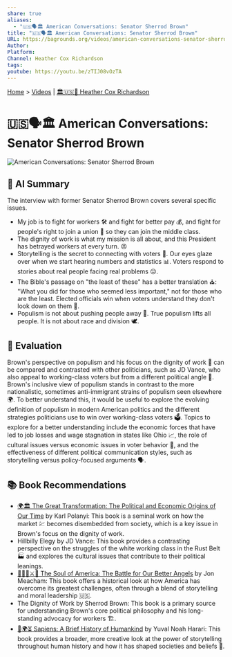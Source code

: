 ```yaml
---
share: true
aliases:
  - "🇺🇸🗣️🏛️ American Conversations: Senator Sherrod Brown"
title: "🇺🇸🗣️🏛️ American Conversations: Senator Sherrod Brown"
URL: https://bagrounds.org/videos/american-conversations-senator-sherrod-brown
Author:
Platform:
Channel: Heather Cox Richardson
tags:
youtube: https://youtu.be/zTIJ08vOzTA
---
```

[Home](../index.md) > [Videos](./index.md) | [🏛️🇺🇸📖 Heather Cox Richardson](../people/heather-cox-richardson.md)  
# 🇺🇸🗣️🏛️ American Conversations: Senator Sherrod Brown  
![American Conversations: Senator Sherrod Brown](https://youtu.be/zTIJ08vOzTA)  
  
## 🤖 AI Summary  
The interview with former Senator Sherrod Brown covers several specific issues.  
  
* My job is to fight for workers 🛠️ and fight for better pay 💰, and fight for people's right to join a union 🤝 so they can join the middle class.  
* The dignity of work is what my mission is all about, and this President has betrayed workers at every turn. 😠  
* Storytelling is the secret to connecting with voters 📖. Our eyes glaze over when we start hearing numbers and statistics 📊. Voters respond to stories about real people facing real problems 😔.  
* The Bible's passage on "the least of these" has a better translation ⛪: "What you did for those who seemed less important," not for those who are the least. Elected officials win when voters understand they don't look down on them 👀.  
* Populism is not about pushing people away 🤔. True populism lifts all people. It is not about race and division 🕊️.  
  
## 🤔 Evaluation  
Brown's perspective on populism and his focus on the dignity of work 💼 can be compared and contrasted with other politicians, such as JD Vance, who also appeal to working-class voters but from a different political angle 🔄. Brown's inclusive view of populism stands in contrast to the more nationalistic, sometimes anti-immigrant strains of populism seen elsewhere 🌍. To better understand this, it would be useful to explore the evolving definition of populism in modern American politics and the different strategies politicians use to win over working-class voters 🗳️. Topics to explore for a better understanding include the economic forces that have led to job losses and wage stagnation in states like Ohio 📈, the role of cultural issues versus economic issues in voter behavior 🧠, and the effectiveness of different political communication styles, such as storytelling versus policy-focused arguments 🗣️.  
  
## 📚 Book Recommendations  
* [🌍🏛️ The Great Transformation: The Political and Economic Origins of Our Time](../books/the-great-transformation-the-political-and-economic-origins-of-our-time.md) by Karl Polanyi: This book is a seminal work on how the market 💹 becomes disembedded from society, which is a key issue in Brown's focus on the dignity of work.  
* Hillbilly Elegy by JD Vance: This book provides a contrasting perspective on the struggles of the white working class in the Rust Belt 🏭 and explores the cultural issues that contribute to their political leanings.  
* [👻🇺🇸⚔️🪽 The Soul of America: The Battle for Our Better Angels](../books/the-soul-of-america-the-battle-for-our-better-angels.md) by Jon Meacham: This book offers a historical look at how America has overcome its greatest challenges, often through a blend of storytelling and moral leadership 🇺🇸.  
* The Dignity of Work by Sherrod Brown: This book is a primary source for understanding Brown's core political philosophy and his long-standing advocacy for workers 🏗️.  
* [📜🌍⏳ Sapiens: A Brief History of Humankind](../books/sapiens-a-brief-history-of-humankind.md) by Yuval Noah Harari: This book provides a broader, more creative look at the power of storytelling throughout human history and how it has shaped societies and beliefs 📜.